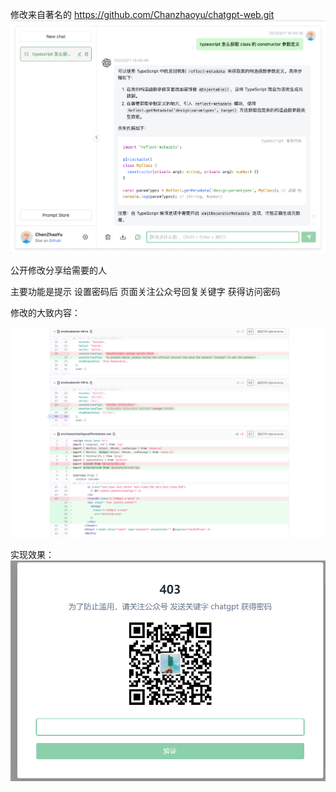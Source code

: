 修改来自著名的 https://github.com/Chanzhaoyu/chatgpt-web.git
![Alt text](image-2.png)

公开修改分享给需要的人

主要功能是提示 设置密码后  页面关注公众号回复关键字 获得访问密码

修改的大致内容：

![Alt text](image.png)


实现效果：
![Alt text](image-1.png)
